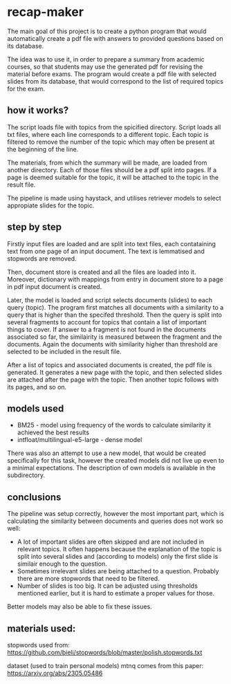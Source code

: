 # recap-maker

The main goal of this project is to create a python program that would automatically create a pdf file with answers to provided questions based on its database. 

The idea was to use it, in order to prepare a summary from academic courses, so that students may use the generated pdf for revising the material before exams. The program would create a pdf file with selected slides from its database, that would correspond to the list of required topics for the exam.

## how it works?

The script loads file with topics from the spicified directory. Script loads all txt files, where each line corresponds to a different topic. Each topic is filtered to remove the number of the topic which may often be present at the beginning of the line.

The materials, from which the summary will be made, are loaded from another directory. Each of those files should be a pdf split into pages. If a page is deemed suitable for the topic, it will be attached to the topic in the result file.

The pipeline is made using haystack, and utilises retriever models to select appropiate slides for the topic. 

## step by step

Firstly input files are loaded and are split into text files, each contataining text from one page of an input document. The text is lemmatised and stopwords are removed.

Then, document store is created and all the files are loaded into it. Moreover, dictionary with mappings from entry in document store to a page in pdf input document is created. 

Later, the model is loaded and script selects documents (slides) to each query (topic). The program first matches all documents with a similarity to a query that is higher than the specifed threshold. Then the query is split into several fragments to account for topics that contain a list of important things to cover. If answer to a fragment is not found in the documents associated so far, the similairity is measured between the fragment and the documents. Again the documents with similarity higher than threshold are selected to be included in the result file.

After a list of topics and associated documents is created, the pdf file is generated. It generates a new page with the topic, and then selected slides are attached after the page with the topic. Then another topic follows with its pages, and so on.

## models used

- BM25 - model using frequency of the words to calculate similarity it achieved the best results
- intfloat/multilingual-e5-large - dense model

There was also an attempt to use a new model, that would be created specifically for this task, however the created models did not live up even to a minimal expectations.
The description of own models is available in the subdirectory.

## conclusions

The pipeline was setup correctly, however the most important part, which is calculating the similarity between documents and queries does not work so well:

- A lot of important slides are often skipped and are not included in relevant topics. It often happens because the explanation of the topic is split into several slides and (according to models) only the first slide is similair enough to the question.
- Sometimes irrelevant slides are being attached to a question. Probably there are more stopwords that need to be filtered.
- Number of slides is too big. It can be adjusted using thresholds mentioned earlier, but it is hard to estimate a proper values for those.

Better models may also be able to fix these issues.

## materials used:

stopwords used from: https://github.com/bieli/stopwords/blob/master/polish.stopwords.txt

dataset (used to train personal models) mtnq comes from this paper: https://arxiv.org/abs/2305.05486
